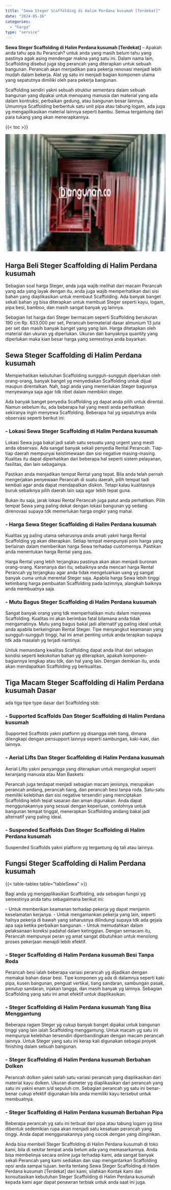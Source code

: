 ```yaml
---
title: "Sewa Steger Scaffolding di Halim Perdana kusumah [Terdekat]"
date: "2024-05-16"
categories: 
  - "harga"
type: "service"
---
```


**Sewa Steger Scaffolding di Halim Perdana kusumah \[Terdekat\]** – Apakah anda tahu apa itu Perancah? untuk anda yang masih belum tahu yang pastinya agak asing mendengar makna yang satu ini. Dalam nama lain, Scaffolding disebut juga sbg perancah yang diterapkan untuk sebuah bangunan. Perancah akan menjadikan para pekerja renovasi menjadi lebih mudah dalam bekerja. Alat yg satu ini menjadi bagian komponen utama yang sepatutnya dimiliki oleh para pekerja bangunan.

Scaffolding sendiri yakni sebuah struktur sementara dalam sebuah bangunan yang dipakai untuk menopang manusia dan material yang ada dalam kontruksi, perbaikan gedung, atau bangunan besar lainnya. Umumnya Scaffolding berbentuk satu unit pipa atau tabung logam, ada juga yg mengaplikasikan material lainnya seperti bambu. Semua tergantung dari para tukang yang akan menerapkannya.

{{< toc >}}

![Sewa Steger Scaffolding di Halim Perdana kusumah [Terdekat]](/images/sewa-scaffolding-steger-15.png)

## Harga Beli Steger Scaffolding di Halim Perdana kusumah

Sebagian soal harga Steger, anda juga wajib melihat dari macam Perancah yang ada yang layak dengan itu, anda juga wajib memperhatikan dari sisi bahan yang diaplikasikan untuk membaut Scaffolding. Ada banyak banget sekali bahan yg bisa diterapkan untuk membuat Steger seperti kayu, logam, pipa besi, bamboo, dan masih sangat banyak yg lainnya.

Sebagian list harga dari Steger bermacam seperti Scaffolding berukuran 190 cm Rp. 633.000 per set, Perancah bermaterial dasar almunium 13 juta per set dan masih banyak banget yang yang lain. Harga ditetapkan oleh material dan ukuran yg diperlukan. Ukuran dan banyaknya quantity yang diperlukan maka kian besar harga yang semestinya anda bayarkan.

## Sewa Steger Scaffolding di Halim Perdana kusumah

Memperhatikan kebutuhan Scaffolding sungguh-sungguh diperlukan oleh orang-orang, banyak banget yg menyediakan Scaffolding untuk dijual maupun direntalkan. Nah, bagi anda yang memerlukan Steger bagusnya menyewanya saja agar tdk ribet dalam membikin steger.

Ada banyak banget penyedia Scaffolding yg dapat anda pilih untuk dirental. Namun sebelum itu, ada beberapa hal yang mesti anda perhatikan sekiranya ingin menyewa Scaffolding. Beberapa hal yg sepatutnya anda observasi seperti berikut ini:

### \- Lokasi Sewa Steger Scaffolding di Halim Perdana kusumah

Lokasi Sewa juga bakal jadi salah satu sesuatu yang urgent yang mesti anda observasi. Ada sangat banyak sekali penyedia Rental Perancah. Tiap-tiap daerah mempunyai keistimewaan dan sisi negative masing-masing. Kualitas itu dapat diperhatikan dari beberapa hal seperti sistem pelayanan, fasilitas, dan lain sebagainya.

Pastikan anda menjadikan tempat Rental yang tepat. Bila anda telah pernah mengerjakan penyewaan Perancah di suatu daerah, pilih tempat tadi kembali agar anda dapat mendapatkan diskon. Tetapi kalau kualitasnya buruk sebaiknya pilih daerah lain saja agar lebih tepat guna.

Bukan itu saja, jarak lokasi Rental Perancah juga patut anda perhatikan. Pilih tempat Sewa yang paling dekat dengan lokasi bangunan yg sedang direnovasi supaya tdk memerlukan harga ongkir yang mahal.

### \- Harga Sewa Steger Scaffolding di Halim Perdana kusumah

Kualitas yg paling utama seharusnya anda amati yakni harga Rental Scaffolding yg akan diterapkan. Setiap tempat mempunyai poin harga yang berlainan dalam memberikan harga Sewa terhadap customernya. Pastikan anda menentukan harga Rental yang pas.

Harga Rental yang lebih terjangkau pastinya akan akan menjadi buronan orang-orang. Karenanya dari itu, sebaiknya anda mencari harga Rental Perancah yg terjangkau agar anda tidak mengeluarkan uang yg sangat banyak cuma untuk merental Steger saja. Apabila harga Sewa lebih tinggi ketimbang harga pembuatan Scaffolding pada lazimnya, alangkah baiknya anda membuatnya saja.

### \- Mutu Bagus Steger Scaffolding di Halim Perdana kusumah

Sangat banyak orang yang tdk memperhatikan mutu dalam menyewa Scaffolding. Kualitas ini akan berimbas fatal bilamana anda tidak mengamatinya. Mutu yang bagus bakal jadi alternatif yg paling ideal untuk anda apabila berkeinginan Rental Steger. Tipe menyangkut keamanan yang sungguh-sungguh tinggi, hal ini amat penting untuk anda terapkan supaya tdk ada masalah yg terjadi nantinya.

Untuk memandang kwalitas Scaffolding dapat anda lihat dari sebagian kondisi seperti kekokohan bahan yg diterapkan, apakah komponen-bagiannya lengkap atau tdk, dan hal yang lain. Dengan demikian itu, anda akan mendapatkan Scaffolding yg berkualitas.

## Tiga Macam Steger Scaffolding di Halim Perdana kusumah Dasar

ada tiga tipe type dasar dari Scaffolding sbb:

### \- Supported Scaffolds Dan Steger Scaffolding di Halim Perdana kusumah

Supported Scaffolds yakni platform yg disangga oleh tiang, dimana dilengkapi dengan pensupport lainnya seperti sambungan, kaki-kaki, dan lainnya.

### \- Aerial Lifts Dan Steger Scaffolding di Halim Perdana kusumah

Aerial Lifts yakni penyangga yang diterapkan untuk mengangkat seperti keranjang manusia atau Man Baskets

Perancah juga terdapat menjadi sebagian macam jenisnya, merupakan perancah andang, perancah tiang, dan perancah besi tanpa roda. Satu-satu memiliki kelebihan dan sisi negative tersendiri yang menciptakan Scaffolding lebih tepat sasaran dan aman digunakan. Anda dapat menggunakannya yang sesuai dengan keperluan, contohnya untuk bangunan tempat tinggal, menerapkan Scaffolding andang bakal jadi alternatif yang paling ideal.

### \- Suspended Scaffolds Dan Steger Scaffolding di Halim Perdana kusumah

Suspended Scaffolds yakni platform yg tergantung dg tali atau lainnya.

## Fungsi Steger Scaffolding di Halim Perdana kusumah

{{< table-tables table="tableSewa" >}}

Bagi anda yg mengaplikasikan Scaffolding, ada sebagian fungsi yg semestinya anda tahu sebagaimana berikut ini:

\- Untuk memberikan keamanan terhadap pekerja yg dapat menjamin keselamatan kerjanya. - Untuk mengamankan pekerja yang lain, seperti halnya pekerja di bawah yang seharusnya dilindungi supaya tdk ada gejala apa saja ketika perbaikan bangunan. - Untuk memudahkan dalam pelaksanaan koreksi padahal dalam ketinggian. Dengan semacam itu, Perancah mempunyai peran yg amat sangat dibutuhkan untuk menolong proses pekerjaan menajdi lebih efektif.

### \- Steger Scaffolding di Halim Perdana kusumah Besi Tanpa Roda

Perancah besi ialah beberapa variasi perancah yg dijadikan dengan memakai bahan dasar besi. Tipe komponen yg ada di dalamnya seperti kaki pipa, kusen bangunan, penguat vertikal, tiang sandaran, sambungan pasak, penutup sandaran, injakan tangga, dan masih banyak yg lainnya. Sebagian Scaffolding yang satu ini amat efektif untuk diaplikasikan.

### \- Steger Scaffolding di Halim Perdana kusumah Yang Bisa Menggantung

Beberapa ragam Steger yg cukup banyak banget dipakai untuk bangunan tinggi yang lain ialah Scaffolding menggantung. Untuk macam yg satu ini mempunyai kelebihan tersendiri diperbandingkan dengan macam perancah lainnya. Untuk Steger yang satu ini kerap kali digunakan sebagai proyek finishing dalam sebuah bangunan.

### \- Steger Scaffolding di Halim Perdana kusumah Berbahan Dolken

Perancah dolken yakni salah satu variasi perancah yang diaplikasikan dari material kayu dolken. Ukuran diameter yg diaplikasikan dari perancah yang satu ini yakni enam s/d sepuluh cm. Sebagian perancah yg satu ini benar-benar cukup efektif digunakan bila anda memiliki kayu tersebut untuk membuatnya.

### \- Steger Scaffolding di Halim Perdana kusumah Berbahan Pipa

Beberapa perancah yg satu ini terbuat dari pipa atau tabung logam yg bisa dibentuk sedemikian rupa akan menjadi satu kesatuan perancah yang tinggi. Anda dapat menggunakannya yang cocok dengan yang diinginkan.

Anda bisa membeli Steger Scaffolding di Halim Perdana kusumah di toko kami, bila di sekitar tempat anda belum ada yang memasarkannya. Anda bisa membelinya secara online juga terhadap kami, ada sangat banyak sekali Perancah yang kami sediakan dan siap mengantarkan Scaffolding opsi anda sampai tujuan. berita tentang Sewa Steger Scaffolding di Halim Perdana kusumah \[Terdekat\] dari kami, silahkan Kontak kami dan konsultasikan kebutuhan Steger Scaffolding di Halim Perdana kusumah kepada kami agar dapat penawran terbiak untuk anda saat ini juga.
